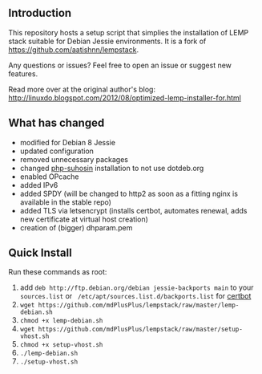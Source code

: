 ## Introduction
This repository hosts a setup script that simplies the installation of LEMP stack suitable for Debian Jessie environments. It is a fork of https://github.com/aatishnn/lempstack.

Any questions or issues? Feel free to open an issue or suggest new features.

Read more over at the original author's blog:
http://linuxdo.blogspot.com/2012/08/optimized-lemp-installer-for.html

## What has changed
* modified for Debian 8 Jessie
* updated configuration
* removed unnecessary packages
* changed [php-suhosin](https://suhosin.org) installation to not use dotdeb.org
* enabled OPcache
* added IPv6
* added SPDY (will be changed to http2 as soon as a fitting nginx is available in the stable repo)
* added TLS via letsencrypt (installs certbot, automates renewal, adds new certificate at virtual host creation)
* creation of (bigger) dhparam.pem

## Quick Install
Run these commands as root:

1. add `deb http://ftp.debian.org/debian jessie-backports main` to your `sources.list` or ` /etc/apt/sources.list.d/backports.list` for [certbot](https://certbot.eff.org/#debianjessie-nginx)
2. `wget https://github.com/mdPlusPlus/lempstack/raw/master/lemp-debian.sh`
3. `chmod +x lemp-debian.sh`
4. `wget https://github.com/mdPlusPlus/lempstack/raw/master/setup-vhost.sh`
5. `chmod +x setup-vhost.sh`
6. `./lemp-debian.sh`
7. `./setup-vhost.sh`
